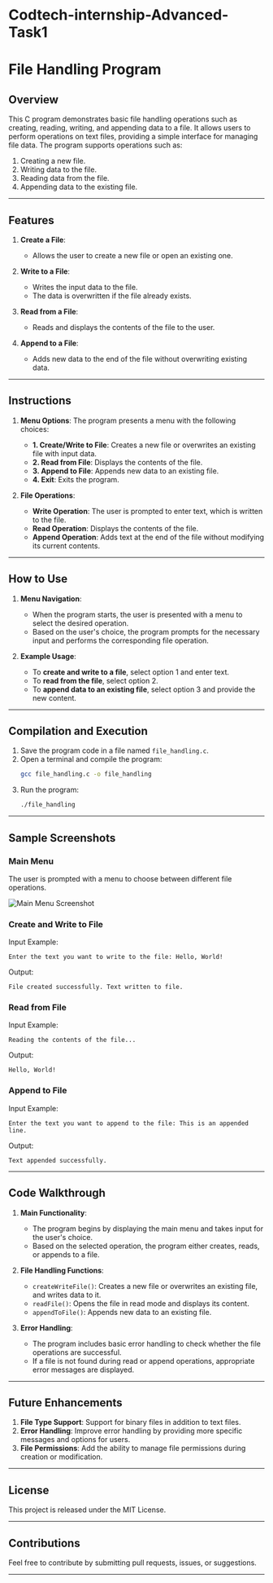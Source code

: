 # Codtech-internship-Advanced-Task1

# File Handling Program

## Overview
This C program demonstrates basic file handling operations such as creating, reading, writing, and appending data to a file. It allows users to perform operations on text files, providing a simple interface for managing file data. The program supports operations such as:

1. Creating a new file.
2. Writing data to the file.
3. Reading data from the file.
4. Appending data to the existing file.

---

## Features
1. **Create a File**:
   - Allows the user to create a new file or open an existing one.
   
2. **Write to a File**:
   - Writes the input data to the file.
   - The data is overwritten if the file already exists.

3. **Read from a File**:
   - Reads and displays the contents of the file to the user.

4. **Append to a File**:
   - Adds new data to the end of the file without overwriting existing data.

---

## Instructions
1. **Menu Options**:
   The program presents a menu with the following choices:
   - **1. Create/Write to File**: Creates a new file or overwrites an existing file with input data.
   - **2. Read from File**: Displays the contents of the file.
   - **3. Append to File**: Appends new data to an existing file.
   - **4. Exit**: Exits the program.

2. **File Operations**:
   - **Write Operation**: The user is prompted to enter text, which is written to the file.
   - **Read Operation**: Displays the contents of the file.
   - **Append Operation**: Adds text at the end of the file without modifying its current contents.

---

## How to Use
1. **Menu Navigation**:
   - When the program starts, the user is presented with a menu to select the desired operation.
   - Based on the user's choice, the program prompts for the necessary input and performs the corresponding file operation.

2. **Example Usage**:
   - To **create and write to a file**, select option 1 and enter text.
   - To **read from the file**, select option 2.
   - To **append data to an existing file**, select option 3 and provide the new content.

---

## Compilation and Execution
1. Save the program code in a file named `file_handling.c`.
2. Open a terminal and compile the program:
   ```bash
   gcc file_handling.c -o file_handling
   ```
3. Run the program:
   ```bash
   ./file_handling
   ```

---

## Sample Screenshots

### **Main Menu**
The user is prompted with a menu to choose between different file operations.

![Main Menu Screenshot](https://via.placeholder.com/600x200.png?text=Main+Menu+Example)

### **Create and Write to File**
Input Example:  
```
Enter the text you want to write to the file: Hello, World!
```

Output:  
```
File created successfully. Text written to file.
```

### **Read from File**
Input Example:  
```
Reading the contents of the file...
```

Output:  
```
Hello, World!
```

### **Append to File**
Input Example:  
```
Enter the text you want to append to the file: This is an appended line.
```

Output:  
```
Text appended successfully.
```

---

## Code Walkthrough

1. **Main Functionality**:
   - The program begins by displaying the main menu and takes input for the user's choice.
   - Based on the selected operation, the program either creates, reads, or appends to a file.

2. **File Handling Functions**:
   - `createWriteFile()`: Creates a new file or overwrites an existing file, and writes data to it.
   - `readFile()`: Opens the file in read mode and displays its content.
   - `appendToFile()`: Appends new data to an existing file.

3. **Error Handling**:
   - The program includes basic error handling to check whether the file operations are successful.
   - If a file is not found during read or append operations, appropriate error messages are displayed.

---

## Future Enhancements
1. **File Type Support**: Support for binary files in addition to text files.
2. **Error Handling**: Improve error handling by providing more specific messages and options for users.
3. **File Permissions**: Add the ability to manage file permissions during creation or modification.

---

## License
This project is released under the MIT License.

---

## Contributions
Feel free to contribute by submitting pull requests, issues, or suggestions.

---



